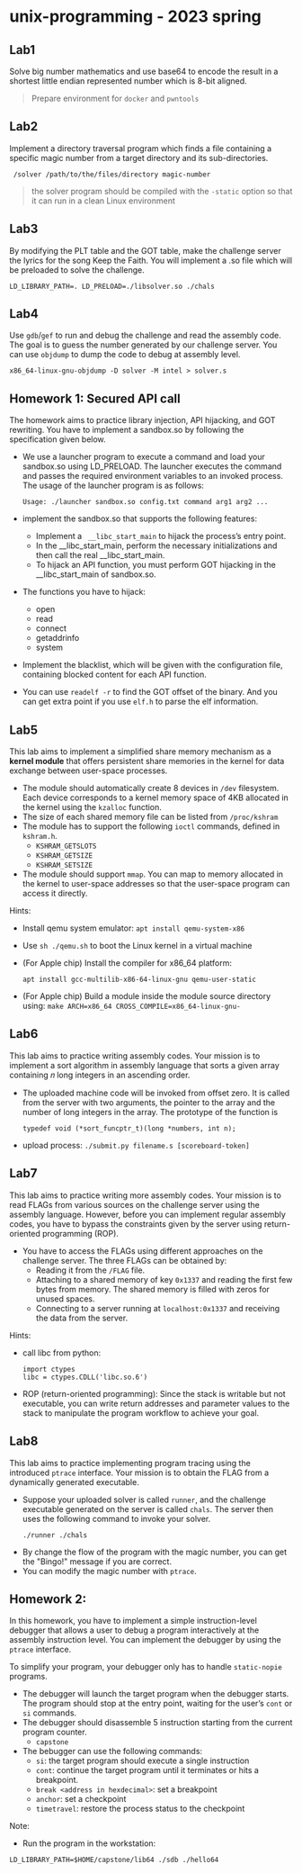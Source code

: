 # unix-programming - 2023 spring
## Lab1
Solve big number mathematics and use base64 to encode the result in a shortest little endian represented number which is 8-bit aligned.
> Prepare environment for `docker` and `pwntools`

## Lab2
Implement a directory traversal program which finds a file containing a specific magic number from a target directory and its sub-directories.

` /solver /path/to/the/files/directory magic-number`

> the solver program should be compiled with the `-static` option so that it can run in a clean Linux environment

## Lab3
By modifying the PLT table and the GOT table, make the challenge server the lyrics for the song Keep the Faith. You will implement a .so file which will be preloaded to solve the challenge.

`LD_LIBRARY_PATH=. LD_PRELOAD=./libsolver.so ./chals`

## Lab4
Use `gdb`/`gef` to run and debug the challenge and read the assembly code. The goal is to guess the number generated by our challenge server.
You can use `objdump` to dump the code to debug at assembly level.

```x86_64-linux-gnu-objdump -D solver -M intel > solver.s```

## Homework 1: Secured API call
The homework aims to practice library injection, API hijacking, and GOT rewriting. You have to implement a sandbox.so by following the specification given below.
- We use a launcher program to execute a command and load your sandbox.so using LD_PRELOAD. The launcher executes the command and passes the required environment variables to an invoked process. The usage of the launcher program is as follows:

    ```Usage: ./launcher sandbox.so config.txt command arg1 arg2 ...```
- implement the sandbox.so that supports the following features:
    - Implement a ` __libc_start_main` to hijack the process’s entry point.
    - In the __libc_start_main, perform the necessary initializations and then call the real __libc_start_main.
    - To hijack an API function, you must perform GOT hijacking in the __libc_start_main of sandbox.so. 
- The functions you have to hijack:
    - open
    - read
    - connect
    - getaddrinfo
    - system
- Implement the blacklist, which will be given with the configuration file, containing blocked content for each API function.
- You can use `readelf -r` to find the GOT offset of the binary. And you can get extra point if you use `elf.h` to parse the elf information.

## Lab5
This lab aims to implement a simplified share memory mechanism as a **kernel module** that offers persistent share memories in the kernel for data exchange between user-space processes.
- The module should automatically create 8 devices in `/dev` filesystem. Each device corresponds to a kernel memory space of 4KB allocated in the kernel using the `kzalloc` function.
- The size of each shared memory file can be listed from `/proc/kshram`
- The module has to support the following `ioctl` commands, defined in` kshram.h`.
    - `KSHRAM_GETSLOTS`
    - `KSHRAM_GETSIZE`
    - `KSHRAM_SETSIZE`
- The module should support `mmap`. You can map to memory allocated in the kernel to user-space addresses so that the user-space program can access it directly.

Hints:
- Install qemu system emulator:
    ```apt install qemu-system-x86```
- Use `sh ./qemu.sh` to boot the Linux kernel in a virtual machine
- (For Apple chip) Install the compiler for x86_64 platform:

    ```apt install gcc-multilib-x86-64-linux-gnu qemu-user-static```
- (For Apple chip) Build a module inside the module source directory using:
    ```make ARCH=x86_64 CROSS_COMPILE=x86_64-linux-gnu-```

## Lab6
This lab aims to practice writing assembly codes. Your mission is to implement a sort algorithm in assembly language that sorts a given array containing 𝑛 long integers in an ascending order.
- The uploaded machine code will be invoked from offset zero. It is called from the server with two arguments, the pointer to the array and the number of long integers in the array. The prototype of the function is

    ```
    typedef void (*sort_funcptr_t)(long *numbers, int n);
    ```
- upload process:
```./submit.py filename.s [scoreboard-token]```

## Lab7
This lab aims to practice writing more assembly codes. Your mission is to read FLAGs from various sources on the challenge server using the assembly language. However, before you can implement regular assembly codes, you have to bypass the constraints given by the server using return-oriented programming (ROP).
- You have to access the FLAGs using different approaches on the challenge server. The three FLAGs can be obtained by:
    - Reading it from the `/FLAG` file.
    - Attaching to a shared memory of key `0x1337` and reading the first few bytes from memory. The shared memory is filled with zeros for unused spaces.
    - Connecting to a server running at `localhost:0x1337` and receiving the data from the server.

Hints:
- call libc from python:
    ```
    import ctypes
    libc = ctypes.CDLL('libc.so.6')
    ```
- ROP (return-oriented programming): Since the stack is writable but not executable, you can write return addresses and parameter values to the stack to manipulate the program workflow to achieve your goal.

## Lab8
This lab aims to practice implementing program tracing using the introduced `ptrace` interface. Your mission is to obtain the FLAG from a dynamically generated executable.
- Suppose your uploaded solver is called `runner`, and the challenge executable generated on the server is called `chals`. The server then uses the following command to invoke your solver.
    ```
    ./runner ./chals
    ```
- By change the flow of the program with the magic number, you can get the "Bingo!" message if you are correct.
- You can modify the magic number with `ptrace`.

## Homework 2:
In this homework, you have to implement a simple instruction-level debugger that allows a user to debug a program interactively at the assembly instruction level. You can implement the debugger by using the `ptrace` interface.

To simplify your program, your debugger only has to handle `static-nopie` programs.
- The debugger will launch the target program when the debugger starts. The program should stop at the entry point, waiting for the user’s `cont` or `si` commands.
- The debugger should disassemble 5 instruction starting from the current program counter.
    - `capstone`
- The bebugger can use the following commands:
    - `si`: the target program should execute a single instruction
    - `cont`: continue the target program until it terminates or hits a breakpoint.
    - `break <address in hexdecimal>`: set a breakpoint
    - `anchor`: set a checkpoint
    - `timetravel`: restore the process status to the checkpoint

Note:
- Run the program in the workstation: 
```
LD_LIBRARY_PATH=$HOME/capstone/lib64 ./sdb ./hello64
```